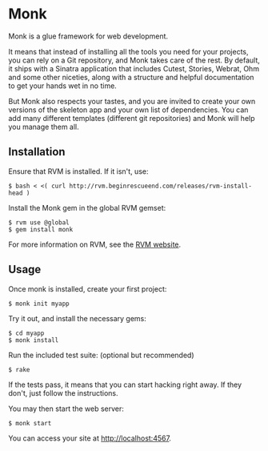 Monk
====

Monk is a glue framework for web development.

It means that instead of installing all the tools you need for your
projects, you can rely on a Git repository, and Monk takes care of the
rest. By default, it ships with a Sinatra application that includes
Cutest, Stories, Webrat, Ohm and some other niceties, along with a
structure and helpful documentation to get your hands wet in no time.

But Monk also respects your tastes, and you are invited to create your
own versions of the skeleton app and your own list of dependencies. You
can add many different templates (different git repositories) and Monk
will help you manage them all.

Installation
------------

Ensure that RVM is installed. If it isn't, use:

    $ bash < <( curl http://rvm.beginrescueend.com/releases/rvm-install-head )

Install the Monk gem in the global RVM gemset:

    $ rvm use @global
    $ gem install monk

For more information on RVM, see the [RVM website](http://rvm.beginrescueend.com/).

Usage
-----

Once monk is installed, create your first project:

    $ monk init myapp

Try it out, and install the necessary gems:

    $ cd myapp
    $ monk install

Run the included test suite: (optional but recommended)

    $ rake

If the tests pass, it means that you can start hacking right away. If
they don't, just follow the instructions.

You may then start the web server:

    $ monk start

You can access your site at [http://localhost:4567](http://localhost:4567).
